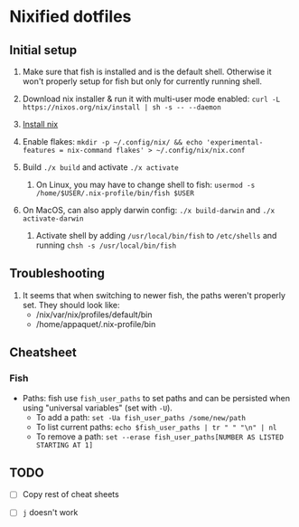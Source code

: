 
# Nixified dotfiles

## Initial setup

1. Make sure that fish is installed and is the default shell. Otherwise it won't properly setup for fish but only for currently running shell.

2. Download nix installer & run it with multi-user mode enabled: `curl -L https://nixos.org/nix/install | sh -s -- --daemon`

3. [Install nix](https://nixos.org/download.html)

4. Enable flakes: `mkdir -p ~/.config/nix/ && echo 'experimental-features = nix-command flakes' > ~/.config/nix/nix.conf`

5. Build `./x build` and activate `./x activate`
   1. On Linux, you may have to change shell to fish: `usermod -s /home/$USER/.nix-profile/bin/fish $USER`

6. On MacOS, can also apply darwin config: `./x build-darwin` and `./x activate-darwin`
   1. Activate shell by adding `/usr/local/bin/fish` to `/etc/shells` and running `chsh -s /usr/local/bin/fish`

## Troubleshooting

1. It seems that when switching to newer fish, the paths weren't properly set.
   They should look like:
     * /nix/var/nix/profiles/default/bin
     * /home/appaquet/.nix-profile/bin

## Cheatsheet

### Fish

* Paths: fish use `fish_user_paths` to set paths and can be persisted when using "universal variables" (set with `-U`).
  * To add a path: `set -Ua fish_user_paths /some/new/path`
  * To list current paths: `echo $fish_user_paths | tr " " "\n" | nl`
  * To remove a path: `set --erase fish_user_paths[NUMBER AS LISTED STARTING AT 1]`

## TODO

- [ ] Copy rest of cheat sheets
* [ ] `j` doesn't work
